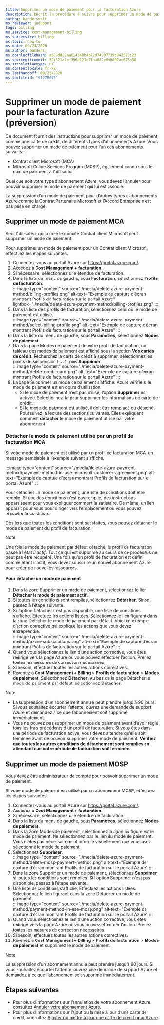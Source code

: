 ```yaml
---
title: Supprimer un mode de paiement pour la facturation Azure
description: Décrit la procédure à suivre pour supprimer un mode de paiement utilisé par un abonnement Azure.
author: bandersmsft
ms.reviewer: judupont
tags: billing
ms.service: cost-management-billing
ms.subservice: billing
ms.topic: how-to
ms.date: 09/24/2020
ms.author: banders
ms.openlocfilehash: a579dd22aa814340b4b72d74907739c942570c23
ms.sourcegitcommit: 32c521a2ef396d121e71ba682e098092ac673b30
ms.translationtype: HT
ms.contentlocale: fr-FR
ms.lasthandoff: 09/25/2020
ms.locfileid: "91270679"
---
```

# <a name="delete-an-azure-billing-payment-method-preview"></a>Supprimer un mode de paiement pour la facturation Azure (préversion)

Ce document fournit des instructions pour supprimer un mode de paiement, comme une carte de crédit, de différents types d’abonnements Azure. Vous pouvez supprimer un mode de paiement pour l’un des abonnements suivants :

- Contrat client Microsoft (MCA)
- Microsoft Online Services Program (MOSP), également connu sous le nom de paiement à l’utilisation

Quel que soit votre type d’abonnement Azure, vous devez l’annuler pour pouvoir supprimer le mode de paiement qui lui est associé.

La suppression d’un mode de paiement pour d’autres types d’abonnements Azure comme le Contrat Partenaire Microsoft et l’Accord Entreprise n’est pas prise en charge.

## <a name="delete-an-mca-payment-method"></a>Supprimer un mode de paiement MCA

Seul l’utilisateur qui a créé le compte Contrat client Microsoft peut supprimer un mode de paiement.

Pour supprimer un mode de paiement pour un Contrat client Microsoft, effectuez les étapes suivantes.

1. Connectez-vous au portail Azure sur https://portal.azure.com/.
1. Accédez à **Cost Management + facturation**.
1. Si nécessaire, sélectionnez une étendue de facturation.
1. Dans la liste du menu de gauche, sous **Facturation**, sélectionnez **Profils de facturation**.  
    :::image type="content" source="./media/delete-azure-payment-method/billing-profiles.png" alt-text="Exemple de capture d’écran montrant Profils de facturation sur le portail Azure" lightbox="./media/delete-azure-payment-method/billing-profiles.png" :::
1. Dans la liste des profils de facturation, sélectionnez celui où le mode de paiement est utilisé.  
    :::image type="content" source="./media/delete-azure-payment-method/select-billing-profile.png" alt-text="Exemple de capture d’écran montrant Profils de facturation sur le portail Azure" :::
1. Dans la liste du menu de gauche, sous **Paramètres**, sélectionnez **Modes de paiement**.
1. Dans la page Modes de paiement de votre profil de facturation, un tableau des modes de paiement est affiché sous la section **Vos cartes de crédit**. Recherchez la carte de crédit à supprimer, sélectionnez les points de suspension ( **...** ), puis **Supprimer**.  
    :::image type="content" source="./media/delete-azure-payment-method/delete-credit-card.png" alt-text="Exemple de capture d’écran montrant Profils de facturation sur le portail Azure" :::
1. La page Supprimer un mode de paiement s’affiche. Azure vérifie si le mode de paiement est en cours d’utilisation.
    - Si le mode de paiement n’est pas utilisé, l’option **Supprimer** est activée. Sélectionnez-la pour supprimer les informations de carte de crédit.
    - Si le mode de paiement est utilisé, il doit être remplacé ou détaché. Poursuivez la lecture des sections suivantes. Elles expliquent comment **détacher** le mode de paiement utilisé par votre abonnement.

### <a name="detach-payment-method-used-by-an-mca-billing-profile"></a>Détacher le mode de paiement utilisé par un profil de facturation MCA

Si votre mode de paiement est utilisé par un profil de facturation MCA, un message semblable à l’exemple suivant s’affiche.

:::image type="content" source="./media/delete-azure-payment-method/payment-method-in-use-microsoft-customer-agreement.png" alt-text="Exemple de capture d’écran montrant Profils de facturation sur le portail Azure" :::

Pour détacher un mode de paiement, une liste de conditions doit être remplie. Si une des conditions n’est pas remplie, des instructions apparaissent pour vous expliquer comment la satisfaire. De même, un lien apparaît pour vous pour diriger vers l’emplacement où vous pouvez résoudre la condition.

Dès lors que toutes les conditions sont satisfaites, vous pouvez détacher le mode de paiement du profil de facturation.

> [!NOTE]
> Une fois le mode de paiement par défaut détaché, le profil de facturation passe à l’état _inactif_. Tout ce qui est supprimé au cours de ce processus ne peut pas être récupéré. Une fois qu’un profil de facturation est défini comme étant inactif, vous devez souscrire un nouvel abonnement Azure pour créer de nouvelles ressources.

#### <a name="to-detach-a-payment-method"></a>Pour détacher un mode de paiement

1. Dans la zone Supprimer un mode de paiement, sélectionnez le lien **Détacher le mode de paiement actif**.
1. Si toutes les conditions sont remplies, sélectionnez **Détacher**. Sinon, passez à l’étape suivante.
1. Si l’option Détacher n’est pas disponible, une liste de conditions s’affiche. Effectuez les actions listées. Sélectionnez le lien figurant dans la zone Détacher le mode de paiement par défaut. Voici un exemple d’action corrective qui explique les actions que vous devez entreprendre.  
    :::image type="content" source="./media/delete-azure-payment-method/azure-subscriptions.png" alt-text="Exemple de capture d’écran montrant Profils de facturation sur le portail Azure" :::
1. Quand vous sélectionnez le lien d’une action corrective, vous êtes redirigé vers la page Azure où vous pouvez effectuer l’action. Prenez toutes les mesures de correction nécessaires.
1. Si besoin, effectuez toutes les autres actions correctives.
1. Revenez à **Cost Management + Billing** > **Profils de facturation** > **Modes de paiement**. Sélectionnez **Détacher**. Au bas de la page Détacher le mode de paiement par défaut, sélectionnez **Détacher**.

> [!NOTE]
> - La suppression d’un abonnement annulé peut prendre jusqu’à 90 jours. Si vous souhaitez écourter l’attente, ouvrez une demande de support Azure et demandez à ce que l’abonnement soit supprimé immédiatement.
> - Vous ne pouvez pas supprimer un mode de paiement avant d’avoir réglé tous les frais précédents d’un profil de facturation. Si vous êtes dans une période de facturation active, vous devez attendre qu’elle soit terminée avant de pouvoir supprimer votre mode de paiement. **Vérifiez que toutes les autres conditions de détachement sont remplies en attendant que votre période de facturation soit terminée**.

## <a name="delete-a-mosp-payment-method"></a>Supprimer un mode de paiement MOSP

Vous devez être administrateur de compte pour pouvoir supprimer un mode de paiement.

Si votre mode de paiement est utilisé par un abonnement MOSP, effectuez les étapes suivantes.

1. Connectez-vous au portail Azure sur https://portal.azure.com/.
1. Accédez à **Cost Management + facturation**.
1. Si nécessaire, sélectionnez une étendue de facturation.
1. Dans la liste du menu de gauche, sous **Paramètres**, sélectionnez **Modes de paiement**.
1. Dans la zone Modes de paiement, sélectionnez la _ligne_ où figure votre mode de paiement. Ne sélectionnez pas le lien du mode de paiement. Vous n’êtes pas nécessairement informé visuellement que vous avez sélectionné le mode de paiement.
1. Sélectionnez **Supprimer**.  
    :::image type="content" source="./media/delete-azure-payment-method/delete-mosp-payment-method.png" alt-text="Exemple de capture d’écran montrant Profils de facturation sur le portail Azure" :::
1. Dans la zone Supprimer un mode de paiement, sélectionnez **Supprimer** si toutes les conditions sont remplies. Si l’option Supprimer n’est pas disponible, passez à l’étape suivante.
1. Une liste de conditions s’affiche. Effectuez les actions listées. Sélectionnez le lien figurant dans la zone Détacher un mode de paiement.  
    :::image type="content" source="./media/delete-azure-payment-method/payment-method-in-use-mosp.png" alt-text="Exemple de capture d’écran montrant Profils de facturation sur le portail Azure" :::
1. Quand vous sélectionnez le lien d’une action corrective, vous êtes redirigé vers la page Azure où vous pouvez effectuer l’action. Prenez toutes les mesures de correction nécessaires.
1. Si besoin, effectuez toutes les autres actions correctives.
1. Revenez à **Cost Management + Billing** > **Profils de facturation** > **Modes de paiement** et supprimez le mode de paiement.

> [!NOTE]
> La suppression d’un abonnement annulé peut prendre jusqu’à 90 jours. Si vous souhaitez écourter l’attente, ouvrez une demande de support Azure et demandez à ce que l’abonnement soit supprimé immédiatement.

## <a name="next-steps"></a>Étapes suivantes

- Pour plus d’informations sur l’annulation de votre abonnement Azure, consultez [Annuler votre abonnement Azure](cancel-azure-subscription.md).
- Pour plus d’informations sur l’ajout ou la mise à jour d’une carte de crédit, consultez [Ajouter ou mettre à jour une carte de crédit pour Azure](change-credit-card.md).